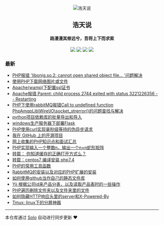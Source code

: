 <p align="center"><img alt="浩天说" src="https://cdn.jsdelivr.net/gh/barryzpc/pic-repo/my-blog/img/barry.png"></p><h2 align="center">
浩天说
</h2>

<h4 align="center">路漫漫其修远兮，吾将上下而求索</h4>
<p align="center"><a title="浩天说" target="_blank" href="https://github.com/barryzpc/solo-blog"><img src="https://img.shields.io/github/last-commit/barryzpc/solo-blog.svg?style=flat-square&color=FF9900"></a>
<a title="GitHub repo size in bytes" target="_blank" href="https://github.com/barryzpc/solo-blog"><img src="https://img.shields.io/github/repo-size/barryzpc/solo-blog.svg?style=flat-square"></a>
<a title="Solo Version" target="_blank" href="https://github.com/88250/solo/releases"><img src="https://img.shields.io/badge/solo-4.3.1-f1e05a.svg?style=flat-square&color=blueviolet"></a>
<a title="Hits" target="_blank" href="https://github.com/88250/hits"><img src="https://hits.b3log.org/barryzpc/solo-blog.svg"></a></p>

### 最新

* [PHP报错 'libonig.so.2: cannot open shared object file... '问题解决](https://myblog.zhengpc.com/articles/2020/08/27/1598522167215.html)
* [使用PHP下载网络图片或文件](https://myblog.zhengpc.com/articles/2020/08/12/1597218334271.html)
* [Apache(wamp)下配置ssl证书](https://myblog.zhengpc.com/articles/2020/08/04/1596512458890.html)
* [Apache报错 Parent: child process 2744 exited with status 3221226356 -- Restarting](https://myblog.zhengpc.com/articles/2020/08/04/1596509366225.html)
* [PHP下使用rabbitMQ报错Call to undefined function PhpAmqpLib\\Wire\\IO\\socket_strerror()的问题查找与解决](https://myblog.zhengpc.com/articles/2020/08/03/1596442518677.html)
* [python项目依赖库的批量导出和导入](https://myblog.zhengpc.com/articles/2020/07/24/1595584844339.html)
* [windows生产服务器下部署Flask](https://myblog.zhengpc.com/articles/2020/07/24/1595577454676.html)
* [PHP使用curl实现毫秒级等待的伪异步请求](https://myblog.zhengpc.com/articles/2020/07/16/1594914341041.html)
* [我在 GitHub 上的开源项目](https://myblog.zhengpc.com/my-github-repos)
* [网上收集的PHP知识点和面试汇总](https://myblog.zhengpc.com/articles/2020/04/22/1587541701093.html)
* [PHP实现输入一个整数n，输出一个n×n蛇形矩阵](https://myblog.zhengpc.com/articles/2020/04/20/1587390691737.html)
* [转载： 你知道缓存的正确打开方式么？](https://myblog.zhengpc.com/articles/2020/04/16/1587017727206.html)
* [转载：centos7 编译安装 php7.4](https://myblog.zhengpc.com/articles/2020/04/14/1586834851714.html)
* [PHP的常用工具函数](https://myblog.zhengpc.com/articles/2020/03/17/1584424890414.html)
* [RabbitMQ的安装以及对应的PHP扩展的安装](https://myblog.zhengpc.com/articles/2020/03/17/1584413384830.html)
* [如何使用github当作自己的静态文件库](https://myblog.zhengpc.com/articles/2020/03/11/1583919217986.html)
* [Yii 根据公司id来产品分表，以及读取产品表时的一些操作](https://myblog.zhengpc.com/articles/2020/03/03/1583207015907.html)
* [PHP遍历删除文件夹以及文件夹里的文件](https://myblog.zhengpc.com/articles/2019/12/30/1577691418354.html)
* [如何隐藏HTTP响应头里的server和X-Powered-By](https://myblog.zhengpc.com/articles/2019/11/21/1574332517065.html)
* [Tmux: linux下的分屏神器](https://myblog.zhengpc.com/articles/2019/11/08/1573185041865.html)



---

本仓库通过 [Solo](https://github.com/88250/solo) 自动进行同步更新 ❤️ 